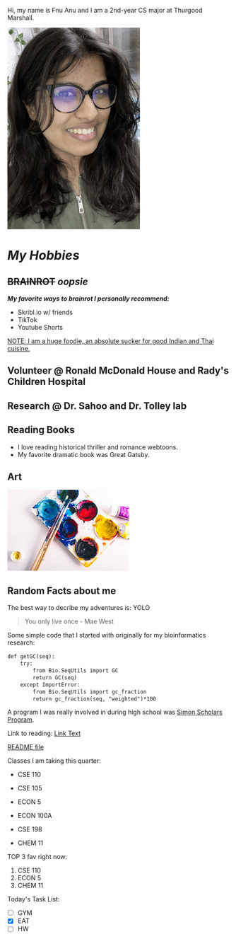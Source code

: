 Hi, my name is Fnu Anu and I am a 2nd-year CS major at Thurgood Marshall.

![Image](Pictures/Anupic.png)

# *My Hobbies*
## ~~BRAINROT~~ *oopsie*

  ***My favorite ways to brainrot I personally recommend:***
- Skribl.io w/ friends
- TikTok
- Youtube Shorts

<ins>NOTE: I am a huge foodie, an  absolute sucker for good Indian and Thai cuisine.</ins>

## Volunteer @ Ronald McDonald House and Rady's Children Hospital

## Research @ Dr. Sahoo and Dr. Tolley lab
   
## Reading Books
- I love reading historical thriller and romance webtoons.
- My favorite dramatic book was Great Gatsby.

## Art
![Image](Pictures/Paint.png)

## Random Facts about me
The best way to decribe my adventures is:
YOLO
> You only live once - Mae West


Some simple code that I started with originally for my bioinformatics research:
```
def getGC(seq):
    try:
        from Bio.SeqUtils import GC
        return GC(seq)
    except ImportError:
        from Bio.SeqUtils import gc_fraction
        return gc_fraction(seq, "weighted")*100
```

A program I was really involved in during high school was [Simon Scholars Program](https://simonscholars.org/).

Link to reading: [Link Text](#reading-books)

[README file](README.md)

Classes I am taking this quarter:
+ CSE 110
- CSE 105
* ECON 5
+ ECON 100A
- CSE 198
+ CHEM 11

TOP 3 fav right now:
1. CSE 110
2. ECON 5
3. CHEM 11

Today's Task List:
- [ ] GYM
- [x] EAT
- [ ] HW
